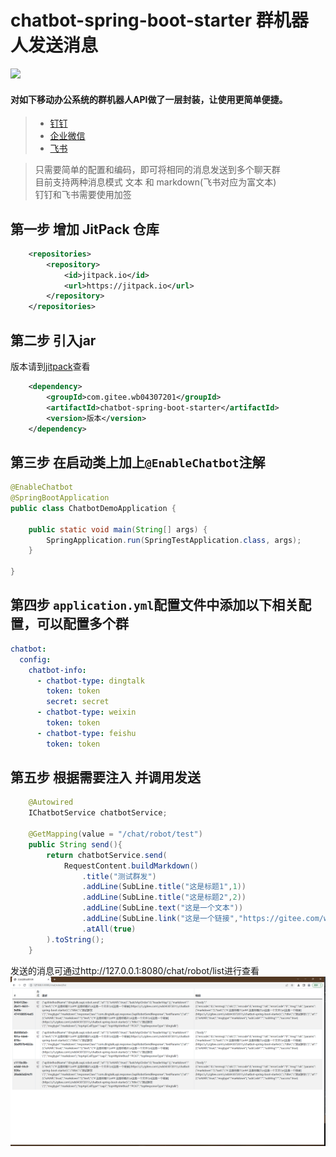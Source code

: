 # chatbot-spring-boot-starter 群机器人发送消息

[![](https://jitpack.io/v/com.gitee.wb04307201/chatbot-spring-boot-starter.svg)](https://jitpack.io/#com.gitee.wb04307201/chatbot-spring-boot-starter)

#### 对如下移动办公系统的群机器人API做了一层封装，让使用更简单便捷。
> - [钉钉](https://open.dingtalk.com/document/group/custom-robot-access)
> - [企业微信](https://developer.work.weixin.qq.com/document/path/91770)
> - [飞书](https://open.feishu.cn/document/ukTMukTMukTM/ucTM5YjL3ETO24yNxkjN)

> 只需要简单的配置和编码，即可将相同的消息发送到多个聊天群  
> 目前支持两种消息模式 文本 和 markdown(飞书对应为富文本)  
> 钉钉和飞书需要使用加签

## 第一步 增加 JitPack 仓库
```xml
    <repositories>
        <repository>
            <id>jitpack.io</id>
            <url>https://jitpack.io</url>
        </repository>
    </repositories>
```

## 第二步 引入jar
版本请到[jitpack](https://jitpack.io/#com.gitee.wb04307201/chatbot-spring-boot-starter)查看
```xml
    <dependency>
        <groupId>com.gitee.wb04307201</groupId>
        <artifactId>chatbot-spring-boot-starter</artifactId>
        <version>版本</version>
    </dependency>
```

## 第三步 在启动类上加上`@EnableChatbot`注解

```java
@EnableChatbot
@SpringBootApplication
public class ChatbotDemoApplication {

	public static void main(String[] args) {
		SpringApplication.run(SpringTestApplication.class, args);
	}
	
}
```

## 第四步 `application.yml`配置文件中添加以下相关配置，可以配置多个群

```yaml
chatbot:
  config:
    chatbot-info:
      - chatbot-type: dingtalk
        token: token
        secret: secret
      - chatbot-type: weixin
        token: token
      - chatbot-type: feishu
        token: token
```

## 第五步 根据需要注入 并调用发送
```java
    @Autowired
    IChatbotService chatbotService;

    @GetMapping(value = "/chat/robot/test")
    public String send(){
        return chatbotService.send(
            RequestContent.buildMarkdown()
                .title("测试群发")
                .addLine(SubLine.title("这是标题1",1))
                .addLine(SubLine.title("这是标题2",2))
                .addLine(SubLine.text("这是一个文本"))
                .addLine(SubLine.link("这是一个链接","https://gitee.com/wb04307201/chatbot-spring-boot-starter"))
                .atAll(true)
        ).toString();
    }
```

发送的消息可通过http://127.0.0.1:8080/chat/robot/list进行查看
![img_1.png](img_1.png)